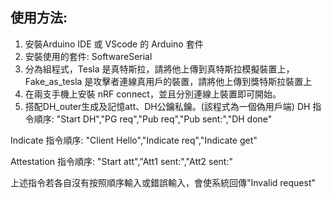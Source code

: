 ## 使用方法:
  1. 安裝Arduino IDE 或 VScode 的 Arduino 套件
  2. 安裝使用的套件: SoftwareSerial
  3. 分為組程式，Tesla 是真特斯拉，請將他上傳到真特斯拉模擬裝置上，Fake_as_tesla 是攻擊者連線真用戶的裝置，請將他上傳到獎特斯拉裝置上
  4. 在兩支手機上安裝 nRF connect，並且分別連線上裝置即可開始。
  5. 搭配DH_outer生成及記憶att、DH公鑰私鑰。(該程式為一個偽用戶端)
  DH 指令順序: "Start DH","PG req","Pub req","Pub sent:","DH done"
  

  Indicate 指令順序: "Client Hello","Indicate req","Indicate get"


  Attestation 指令順序: "Start att","Att1 sent:","Att2 sent:"

  上述指令若各自沒有按照順序輸入或錯誤輸入，會使系統回傳"Invalid request"
